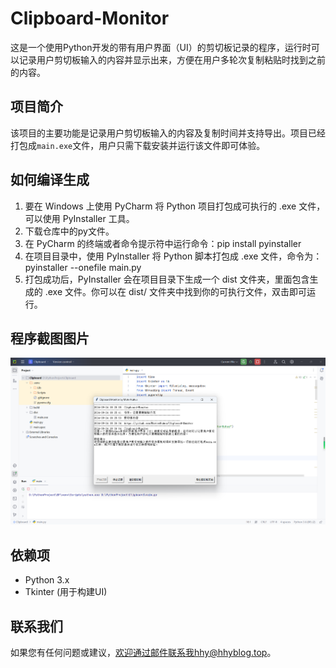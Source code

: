# Clipboard-Monitor
这是一个使用Python开发的带有用户界面（UI）的剪切板记录的程序，运行时可以记录用户剪切板输入的内容并显示出来，方便在用户多轮次复制粘贴时找到之前的内容。

## 项目简介

该项目的主要功能是记录用户剪切板输入的内容及复制时间并支持导出。项目已经打包成`main.exe`文件，用户只需下载安装并运行该文件即可体验。


## 如何编译生成

1. 要在 Windows 上使用 PyCharm 将 Python 项目打包成可执行的 .exe 文件，可以使用 PyInstaller 工具。
2. 下载仓库中的py文件。
3. 在 PyCharm 的终端或者命令提示符中运行命令：pip install pyinstaller
4. 在项目目录中，使用 PyInstaller 将 Python 脚本打包成 .exe 文件，命令为：pyinstaller --onefile main.py
5. 打包成功后，PyInstaller 会在项目目录下生成一个 dist 文件夹，里面包含生成的 .exe 文件。你可以在 dist/ 文件夹中找到你的可执行文件，双击即可运行。


## 程序截图图片

![示例图片](./Clipboard.png)

## 依赖项

- Python 3.x
- Tkinter (用于构建UI)


## 联系我们

如果您有任何问题或建议，欢迎通过邮件联系我hhy@hhyblog.top。

